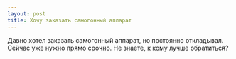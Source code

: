 ```yaml
---
layout: post 
title: Хочу заказать самогонный аппарат 
--- 
```

Давно хотел заказать самогонный аппарат, но постоянно откладывал. Сейчас уже нужно прямо срочно. Не знаете, к кому лучше обратиться?
